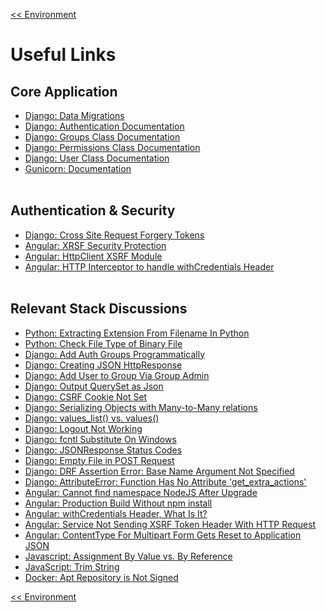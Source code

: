 [<< Environment](ENVIRONMENT.MD)

# Useful Links
## Core Application
- [Django: Data Migrations](https://docs.djangoproject.com/en/3.0/topics/migrations/#data-migrations)<br>
- [Django: Authentication Documentation](https://docs.djangoproject.com/en/3.0/topics/auth/default/)<br>
- [Django: Groups Class Documentation](https://docs.djangoproject.com/en/3.0/ref/contrib/auth/#django.contrib.auth.models.Group)<br>
- [Django: Permissions Class Documentation](https://docs.djangoproject.com/en/3.0/topics/auth/default/#permissions-and-authorization)<br>
- [Django: User Class Documentation](https://docs.djangoproject.com/en/3.0/topics/auth/default/#user-objects)<br>
- [Gunicorn: Documentation](https://docs.gunicorn.org/en/stable/run.html)<br><br>
## Authentication & Security 
- [Django: Cross Site Request Forgery Tokens](https://docs.djangoproject.com/en/3.0/ref/csrf/)<br>
- [Angular: XRSF Security Protection](https://angular.io/guide/http#security-xsrf-protection)<br>
- [Angular: HttpClient XSRF Module](https://angular.io/api/common/http/HttpClientXsrfModule)<br>
- [Angular: HTTP Interceptor to handle withCredentials Header](https://weblog.west-wind.com/posts/2019/Apr/07/Creating-a-custom-HttpInterceptor-to-handle-withCredentials)<br><br>
## Relevant Stack Discussions
- [Python: Extracting Extension From Filename In Python](https://stackoverflow.com/questions/541390/extracting-extension-from-filename-in-python)<br>
- [Python: Check File Type of Binary File](https://stackoverflow.com/questions/898669/how-can-i-detect-if-a-file-is-binary-non-text-in-python)
- [Django: Add Auth Groups Programmatically](https://stackoverflow.com/questions/25024795/django-1-7-where-to-put-the-code-to-add-groups-programmatically/25803284#25803284)<br>
- [Django: Creating JSON HttpResponse](https://stackoverflow.com/questions/2428092/creating-a-json-response-using-django-and-python)<br>
- [Django: Add User to Group Via Group Admin](https://stackoverflow.com/questions/39485067/django-add-user-to-group-via-django-admin/39648244)<br>
- [Django: Output QuerySet as Json](https://stackoverflow.com/questions/15874233/output-django-queryset-as-json)<br>
- [Django: CSRF Cookie Not Set](https://stackoverflow.com/questions/17716624/django-csrf-cookie-not-set)<br>
- [Django: Serializing Objects with Many-to-Many relations](https://stackoverflow.com/questions/34474893/django-serializer-manyrelatedmanager-object-at-xx-is-not-json-serializable)<br>
- [Django: values_list() vs. values()](https://stackoverflow.com/questions/37205793/django-values-list-vs-values)<br>
- [Django: Logout Not Working](https://stackoverflow.com/questions/2074980/django-logout-problem)
- [Django: fcntl Substitute On Windows](https://stackoverflow.com/questions/1422368/fcntl-substitute-on-windows)<br>
- [Django: JSONResponse Status Codes](https://stackoverflow.com/questions/35059916/how-to-change-status-of-jsonrespons)
- [Django: Empty File in POST Request](https://stackoverflow.com/questions/57549343/why-does-request-filesfile-open-is-none-though-request-files-file-nam)
- [Django: DRF Assertion Error: Base Name Argument Not Specified](https://stackoverflow.com/questions/48548622/base-name-argument-not-specified-and-could-not-automatically-determine-the-name/48556690)
- [Django: AttributeError: Function Has No Attribute 'get_extra_actions'](https://stackoverflow.com/questions/52514856/django-rest-framework-attributeerror-function-object-has-no-attribute-get-ex)
- [Angular: Cannot find namespace NodeJS After Upgrade](https://stackoverflow.com/questions/42940954/cannot-find-namespace-nodejs-after-webpack-upgrade)
- [Angular: Production Build Without npm install](https://stackoverflow.com/questions/51083391/building-angular-for-production-without-installing-devdependencies)
- [Angular: withCredentials Header, What Is It?](https://stackoverflow.com/questions/27406994/http-requests-withcredentials-what-is-this-and-why-using-it)<br>
- [Angular: Service Not Sending XSRF Token Header With HTTP Request](https://stackoverflow.com/questions/50510998/angular-6-does-not-add-x-xsrf-token-header-to-http-request)<br>
- [Angular: ContentType For Multipart Form Gets Reset to Application JSON](https://stackoverflow.com/questions/51228368/angular-5-content-type-multipart-form-data-gets-reset-to-application-json)<br>
- [Javascript: Assignment By Value vs. By Reference](https://stackoverflow.com/questions/40133582/assign-value-not-reference-in-javascript)<br>
- [JavaScript: Trim String](https://stackoverflow.com/questions/952924/javascript-chop-slice-trim-off-last-character-in-string)<br>
- [Docker: Apt Repository is Not Signed](https://stackoverflow.com/questions/59139453/repository-is-not-signed-in-docker-build)<br>

[<< Environment](ENVIRONMENT.MD)
